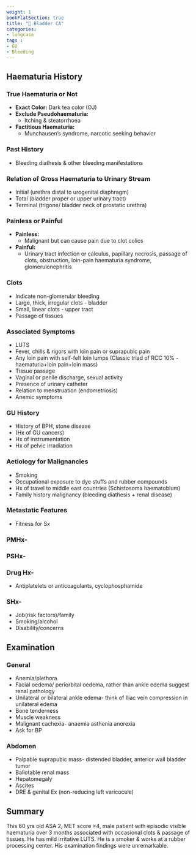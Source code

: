 ```yaml
---
weight: 1
bookFlatSection: true
title: "👒 Bladder CA"
categories: 
- longcase
tags :
- GU
- Bleeding
---
```


## Haematuria History

### True Haematuria or Not
- **Exact Color:** Dark tea color (OJ)
- **Exclude Pseudohaematuria:** 
  - Itching & steatorrhoea
- **Factitious Haematuria:**
  - Munchausen’s syndrome, narcotic seeking behavior

### Past History
- Bleeding diathesis & other bleeding manifestations

### Relation of Gross Haematuria to Urinary Stream
- Initial (urethra distal to urogenital diaphragm)
- Total (bladder proper or upper urinary tract)
- Terminal (trigone/ bladder neck of prostatic urethra)

### Painless or Painful
- **Painless:**
  - Malignant but can cause pain due to clot colics
- **Painful:**
  - Urinary tract infection or calculus, papillary necrosis, passage of clots, obstruction, loin-pain haematuria syndrome, glomerulonephritis

### Clots
- Indicate non-glomerular bleeding
- Large, thick, irregular clots - bladder
- Small, linear clots - upper tract
- Passage of tissues

### Associated Symptoms
- LUTS
- Fever, chills & rigors with loin pain or suprapubic pain
- Any loin pain with self-felt loin lumps (Classic triad of RCC 10% - haematuria+loin pain+loin mass)
- Tissue passage
- Vaginal or penile discharge, sexual activity
- Presence of urinary catheter
- Relation to menstruation (endometriosis)
- Anemic symptoms

### GU History
- History of BPH, stone disease
- (Hx of GU cancers)
- Hx of instrumentation
- Hx of pelvic irradiation

### Aetiology for Malignancies
- Smoking
- Occupational exposure to dye stuffs and rubber compounds
- Hx of travel to middle east countries (Schistosoma haematobium)
- Family history malignancy (bleeding diathesis + renal disease)

### Metastatic Features
- Fitness for Sx

### PMHx-
### PSHx-
### Drug Hx-
- Antiplatelets or anticoagulants, cyclophosphamide

### SHx-
- Job(risk factors)/family
- Smoking/alcohol
- Disability/concerns

## Examination
### General
- Anemia/plethora
- Facial oedema/ periorbital oedema, rather than ankle edema suggest renal pathology
- Unilateral or bilateral ankle edema- think of Iliac vein compression in unilateral edema
- Bone tenderness
- Muscle weakness
- Malignant cachexia- anaemia asthenia anorexia
- Ask for BP

### Abdomen
- Palpable suprapubic mass- distended bladder, anterior wall bladder tumor
- Ballotable renal mass
- Hepatomegaly
- Ascites
- DRE & genital Ex (non-reducing left varicocele)

## Summary
This 60 yrs old ASA 2, MET score >4, male patient with episodic visible haematuria over 3 months associated with occasional clots & passage of tissues. He has mild irritative LUTS. He is a smoker & works at a rubber processing center. His examination findings were unremarkable.
